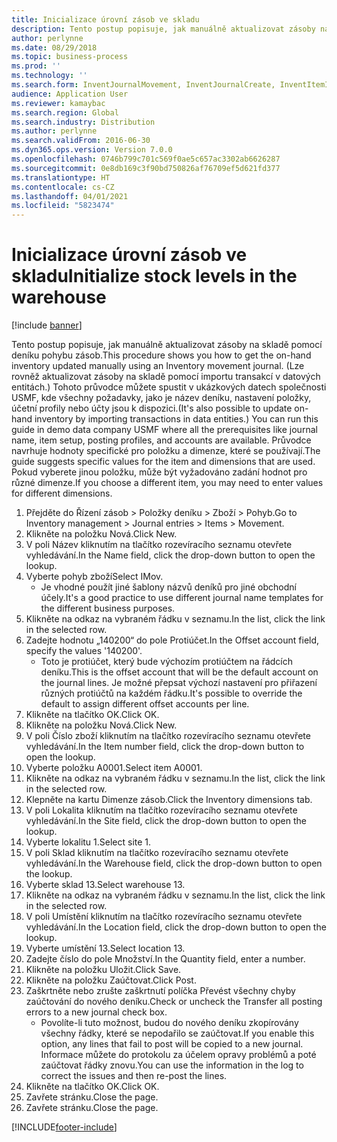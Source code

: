 ```yaml
---
title: Inicializace úrovní zásob ve skladu
description: Tento postup popisuje, jak manuálně aktualizovat zásoby na skladě pomocí deníku pohybu zásob.
author: perlynne
ms.date: 08/29/2018
ms.topic: business-process
ms.prod: ''
ms.technology: ''
ms.search.form: InventJournalMovement, InventJournalCreate, InventItemIdLookupSimple, InventLocationIdLookup, WMSLocationIdLookup
audience: Application User
ms.reviewer: kamaybac
ms.search.region: Global
ms.search.industry: Distribution
ms.author: perlynne
ms.search.validFrom: 2016-06-30
ms.dyn365.ops.version: Version 7.0.0
ms.openlocfilehash: 0746b799c701c569f0ae5c657ac3302ab6626287
ms.sourcegitcommit: 0e8db169c3f90bd750826af76709ef5d621fd377
ms.translationtype: HT
ms.contentlocale: cs-CZ
ms.lasthandoff: 04/01/2021
ms.locfileid: "5823474"
---
```

# <a name="initialize-stock-levels-in-the-warehouse"></a><span data-ttu-id="7b83a-103">Inicializace úrovní zásob ve skladu</span><span class="sxs-lookup"><span data-stu-id="7b83a-103">Initialize stock levels in the warehouse</span></span>

[!include [banner](../../includes/banner.md)]

<span data-ttu-id="7b83a-104">Tento postup popisuje, jak manuálně aktualizovat zásoby na skladě pomocí deníku pohybu zásob.</span><span class="sxs-lookup"><span data-stu-id="7b83a-104">This procedure shows you how to get the on-hand inventory updated manually using an Inventory movement journal.</span></span> <span data-ttu-id="7b83a-105">(Lze rovněž aktualizovat zásoby na skladě pomocí importu transakcí v datových entitách.) Tohoto průvodce můžete spustit v ukázkových datech společnosti USMF, kde všechny požadavky, jako je název deníku, nastavení položky, účetní profily nebo účty jsou k dispozici.</span><span class="sxs-lookup"><span data-stu-id="7b83a-105">(It's also possible to update on-hand inventory by importing transactions in data entities.) You can run this guide in demo data company USMF where all the prerequisites like journal name, item setup, posting profiles, and accounts are available.</span></span> <span data-ttu-id="7b83a-106">Průvodce navrhuje hodnoty specifické pro položku a dimenze, které se používají.</span><span class="sxs-lookup"><span data-stu-id="7b83a-106">The guide suggests specific values for the item and dimensions that are used.</span></span> <span data-ttu-id="7b83a-107">Pokud vyberete jinou položku, může být vyžadováno zadání hodnot pro různé dimenze.</span><span class="sxs-lookup"><span data-stu-id="7b83a-107">If you choose a different item, you may need to enter values for different dimensions.</span></span>

1. <span data-ttu-id="7b83a-108">Přejděte do Řízení zásob > Položky deníku > Zboží > Pohyb.</span><span class="sxs-lookup"><span data-stu-id="7b83a-108">Go to Inventory management > Journal entries > Items > Movement.</span></span>
2. <span data-ttu-id="7b83a-109">Klikněte na položku Nová.</span><span class="sxs-lookup"><span data-stu-id="7b83a-109">Click New.</span></span>
3. <span data-ttu-id="7b83a-110">V poli Název kliknutím na tlačítko rozevíracího seznamu otevřete vyhledávání.</span><span class="sxs-lookup"><span data-stu-id="7b83a-110">In the Name field, click the drop-down button to open the lookup.</span></span>
4. <span data-ttu-id="7b83a-111">Vyberte pohyb zboží</span><span class="sxs-lookup"><span data-stu-id="7b83a-111">Select IMov.</span></span>
    * <span data-ttu-id="7b83a-112">Je vhodné použít jiné šablony názvů deníků pro jiné obchodní účely.</span><span class="sxs-lookup"><span data-stu-id="7b83a-112">It's a good practice to use different journal name templates for the different business purposes.</span></span>  
5. <span data-ttu-id="7b83a-113">Klikněte na odkaz na vybraném řádku v seznamu.</span><span class="sxs-lookup"><span data-stu-id="7b83a-113">In the list, click the link in the selected row.</span></span>
6. <span data-ttu-id="7b83a-114">Zadejte hodnotu „140200“ do pole Protiúčet.</span><span class="sxs-lookup"><span data-stu-id="7b83a-114">In the Offset account field, specify the values '140200'.</span></span>
    * <span data-ttu-id="7b83a-115">Toto je protiúčet, který bude výchozím protiúčtem na řádcích deníku.</span><span class="sxs-lookup"><span data-stu-id="7b83a-115">This is the offset account that will be the default account on the journal lines.</span></span> <span data-ttu-id="7b83a-116">Je možné přepsat výchozí nastavení pro přiřazení různých protiúčtů na každém řádku.</span><span class="sxs-lookup"><span data-stu-id="7b83a-116">It's possible to override the default to assign different offset accounts per line.</span></span>  
7. <span data-ttu-id="7b83a-117">Klikněte na tlačítko OK.</span><span class="sxs-lookup"><span data-stu-id="7b83a-117">Click OK.</span></span>
8. <span data-ttu-id="7b83a-118">Klikněte na položku Nová.</span><span class="sxs-lookup"><span data-stu-id="7b83a-118">Click New.</span></span>
9. <span data-ttu-id="7b83a-119">V poli Číslo zboží kliknutím na tlačítko rozevíracího seznamu otevřete vyhledávání.</span><span class="sxs-lookup"><span data-stu-id="7b83a-119">In the Item number field, click the drop-down button to open the lookup.</span></span>
10. <span data-ttu-id="7b83a-120">Vyberte položku A0001.</span><span class="sxs-lookup"><span data-stu-id="7b83a-120">Select item A0001.</span></span>
11. <span data-ttu-id="7b83a-121">Klikněte na odkaz na vybraném řádku v seznamu.</span><span class="sxs-lookup"><span data-stu-id="7b83a-121">In the list, click the link in the selected row.</span></span>
12. <span data-ttu-id="7b83a-122">Klepněte na kartu Dimenze zásob.</span><span class="sxs-lookup"><span data-stu-id="7b83a-122">Click the Inventory dimensions tab.</span></span>
13. <span data-ttu-id="7b83a-123">V poli Lokalita kliknutím na tlačítko rozevíracího seznamu otevřete vyhledávání.</span><span class="sxs-lookup"><span data-stu-id="7b83a-123">In the Site field, click the drop-down button to open the lookup.</span></span>
14. <span data-ttu-id="7b83a-124">Vyberte lokalitu 1.</span><span class="sxs-lookup"><span data-stu-id="7b83a-124">Select site 1.</span></span>
15. <span data-ttu-id="7b83a-125">V poli Sklad kliknutím na tlačítko rozevíracího seznamu otevřete vyhledávání.</span><span class="sxs-lookup"><span data-stu-id="7b83a-125">In the Warehouse field, click the drop-down button to open the lookup.</span></span>
16. <span data-ttu-id="7b83a-126">Vyberte sklad 13.</span><span class="sxs-lookup"><span data-stu-id="7b83a-126">Select warehouse 13.</span></span>
17. <span data-ttu-id="7b83a-127">Klikněte na odkaz na vybraném řádku v seznamu.</span><span class="sxs-lookup"><span data-stu-id="7b83a-127">In the list, click the link in the selected row.</span></span>
18. <span data-ttu-id="7b83a-128">V poli Umístění kliknutím na tlačítko rozevíracího seznamu otevřete vyhledávání.</span><span class="sxs-lookup"><span data-stu-id="7b83a-128">In the Location field, click the drop-down button to open the lookup.</span></span>
19. <span data-ttu-id="7b83a-129">Vyberte umístění 13.</span><span class="sxs-lookup"><span data-stu-id="7b83a-129">Select location 13.</span></span>
20. <span data-ttu-id="7b83a-130">Zadejte číslo do pole Množství.</span><span class="sxs-lookup"><span data-stu-id="7b83a-130">In the Quantity field, enter a number.</span></span>
21. <span data-ttu-id="7b83a-131">Klikněte na položku Uložit.</span><span class="sxs-lookup"><span data-stu-id="7b83a-131">Click Save.</span></span>
22. <span data-ttu-id="7b83a-132">Klikněte na položku Zaúčtovat.</span><span class="sxs-lookup"><span data-stu-id="7b83a-132">Click Post.</span></span>
23. <span data-ttu-id="7b83a-133">Zaškrtněte nebo zrušte zaškrtnutí políčka Převést všechny chyby zaúčtování do nového deníku.</span><span class="sxs-lookup"><span data-stu-id="7b83a-133">Check or uncheck the Transfer all posting errors to a new journal check box.</span></span>
    * <span data-ttu-id="7b83a-134">Povolíte-li tuto možnost, budou do nového deníku zkopírovány všechny řádky, které se nepodařilo se zaúčtovat.</span><span class="sxs-lookup"><span data-stu-id="7b83a-134">If you enable this option, any lines that fail to post will be copied to a new journal.</span></span> <span data-ttu-id="7b83a-135">Informace můžete do protokolu za účelem opravy problémů a poté zaúčtovat řádky znovu.</span><span class="sxs-lookup"><span data-stu-id="7b83a-135">You can use the information in the log to correct the issues and then re-post the lines.</span></span>  
24. <span data-ttu-id="7b83a-136">Klikněte na tlačítko OK.</span><span class="sxs-lookup"><span data-stu-id="7b83a-136">Click OK.</span></span>
25. <span data-ttu-id="7b83a-137">Zavřete stránku.</span><span class="sxs-lookup"><span data-stu-id="7b83a-137">Close the page.</span></span>
26. <span data-ttu-id="7b83a-138">Zavřete stránku.</span><span class="sxs-lookup"><span data-stu-id="7b83a-138">Close the page.</span></span>



[!INCLUDE[footer-include](../../../includes/footer-banner.md)]